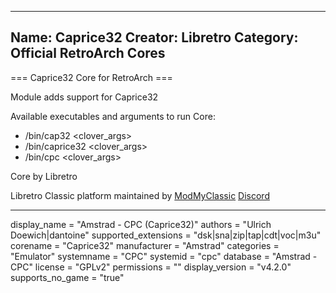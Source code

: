 -----------------------
Name: Caprice32
Creator: Libretro
Category: Official RetroArch Cores
-----------------------

=== Caprice32 Core for RetroArch ===

Module adds support for Caprice32

Available executables and arguments to run Core:
- /bin/cap32 <rom> <clover_args>
- /bin/caprice32 <rom> <clover_args>
- /bin/cpc <rom> <clover_args>

Core by Libretro

Libretro Classic platform maintained by [ModMyClassic](https://modmyclassic.com) [Discord](https://discordapp.com/invite/8gygsrw)

-----------------------

display_name = "Amstrad - CPC (Caprice32)"
authors = "Ulrich Doewich|dantoine"
supported_extensions = "dsk|sna|zip|tap|cdt|voc|m3u"
corename = "Caprice32"
manufacturer = "Amstrad"
categories = "Emulator"
systemname = "CPC"
systemid = "cpc"
database = "Amstrad - CPC"
license = "GPLv2"
permissions = ""
display_version = "v4.2.0"
supports_no_game = "true"
